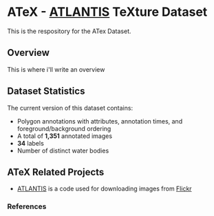 # ATeX - [ATLANTIS](https://github.com/smhassanerfani/atlantis) TeXture Dataset
This is the respository for the ATex Dataset.

## Overview
This is where i'll write an overview

## Dataset Statistics
The current version of this dataset contains:
* Polygon annotations with attributes, annotation times, and foreground/background ordering
* A total of **1,351** annotated images
* **34** labels
* Number of distinct water bodies

## ATeX Related Projects
* [ATLANTIS](https://github.com/smhassanerfani/atlantis) is a code used for downloading images from [Flickr](https://www.flickr.com) 

### References
